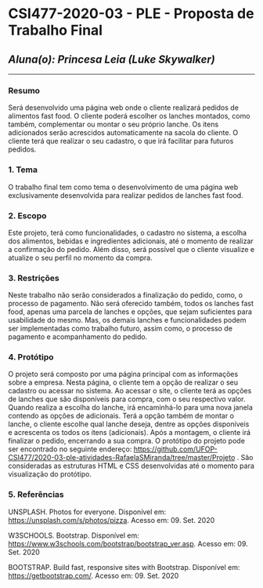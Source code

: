 # **CSI477-2020-03 - PLE - Proposta de Trabalho Final**
## *Aluna(o): Princesa Leia (Luke Skywalker)*

--------------

<!-- Descrever um resumo sobre o trabalho. -->

### Resumo

  Será desenvolvido uma página web onde o cliente realizará pedidos de alimentos fast food. O cliente poderá escolher os lanches montados, como também, complementar ou montar o seu próprio lanche. Os itens adicionados serão acrescidos automaticamente na sacola do cliente. O cliente terá que realizar o seu cadastro, o que irá facilitar para futuros pedidos.

<!-- Apresentar o tema. -->
### 1. Tema

  O trabalho final tem como tema o desenvolvimento de uma página web exclusivamente desenvolvida para realizar pedidos de lanches fast food.


<!-- Descrever e limitar o escopo da aplicação. -->
### 2. Escopo

 Este projeto, terá como funcionalidades, o cadastro no sistema, a escolha dos alimentos, bebidas e ingredientes adicionais, até o momento de realizar a confirmação do pedido. Além disso, será possível que o cliente visualize e atualize o seu perfil no momento da compra.


<!-- Apresentar restrições de funcionalidades e de escopo. -->
### 3. Restrições

  Neste trabalho não serão considerados a finalização do pedido, como, o processo de pagamento. Não será oferecido também, todos os lanches fast food, apenas uma parcela de lanches e opções, que sejam suficientes para usabilidade do mesmo. Mas, os demais lanches e funcionalidades podem ser implementadas como trabalho futuro, assim como, o processo de pagamento e acompanhamento do pedido. 


<!-- Construir alguns protótipos para a aplicação, disponibilizá-los no Github e descrever o que foi considerado. //-->
### 4. Protótipo

O projeto será composto por uma página principal com as informações sobre a empresa. Nesta página,  o cliente tem a opção de realizar o seu cadastro ou acessar no sistema. 
Ao acessar o site, o cliente terá as opções de lanches que são disponíveis para compra, com o seu respectivo valor. Quando realiza a escolha do lanche, irá encaminhá-lo para uma nova janela contendo as opções de adicionais.
Terá a opção também de montar o lanche, o cliente escolhe qual lanche deseja, dentre as opções disponíveis e acrescenta os todos os itens (adicionais).
Após a montagem, o cliente irá finalizar o pedido, encerrando a sua compra.
O protótipo do projeto pode ser encontrado no seguinte endereço: https://github.com/UFOP-CSI477/2020-03-ple-atividades-RafaelaSMiranda/tree/master/Projeto . São consideradas as estruturas HTML e CSS desenvolvidas até o momento para visualização do protótipo.


### 5. Referências

 UNSPLASH. Photos for everyone. Disponível em: <https://unsplash.com/s/photos/pizza>. Acesso em: 09. Set. 2020
 
W3SCHOOLS. Bootstrap. Disponível em: <https://www.w3schools.com/bootstrap/bootstrap_ver.asp>. Acesso em: 09. Set. 2020
 
BOOTSTRAP. Build fast, responsive sites with Bootstrap. Disponível em: <https://getbootstrap.com/>. Acesso em: 09. Set. 2020

